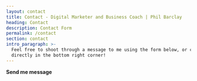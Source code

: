 ```yaml
---
layout: contact
title: Contact - Digital Marketer and Business Coach | Phil Barclay
heading: Contact
description: Contact Form
permalink: /contact
section: contact
intro_paragraph: >-
  Feel free to shoot through a message to me using the form below, or chat to me
  directly in the bottom right corner!
---
```

**Send me message**
